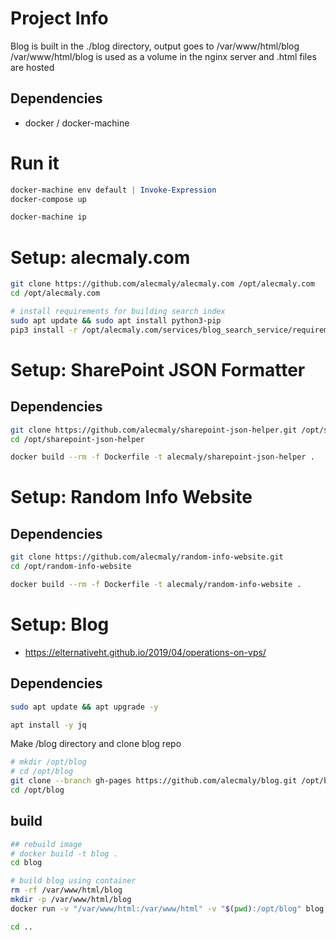 # Project Info

Blog is built in the ./blog directory, output goes to /var/www/html/blog
/var/www/html/blog is used as a volume in the nginx server and .html files are hosted

## Dependencies

- docker / docker-machine

# Run it

```powershell
docker-machine env default | Invoke-Expression
docker-compose up

docker-machine ip
```

# Setup: alecmaly.com
```bash
git clone https://github.com/alecmaly/alecmaly.com /opt/alecmaly.com
cd /opt/alecmaly.com

# install requirements for building search index
sudo apt update && sudo apt install python3-pip
pip3 install -r /opt/alecmaly.com/services/blog_search_service/requirements.txt
```

# Setup: SharePoint JSON Formatter

## Dependencies
```bash
git clone https://github.com/alecmaly/sharepoint-json-helper.git /opt/sharepoint-json-helper
cd /opt/sharepoint-json-helper

docker build --rm -f Dockerfile -t alecmaly/sharepoint-json-helper .
```


# Setup: Random Info Website

## Dependencies
```bash
git clone https://github.com/alecmaly/random-info-website.git 
cd /opt/random-info-website

docker build --rm -f Dockerfile -t alecmaly/random-info-website .
```


# Setup: Blog

- https://elternativeht.github.io/2019/04/operations-on-vps/

## Dependencies
```bash
sudo apt update && apt upgrade -y

apt install -y jq
```

Make /blog directory and clone blog repo 
```bash
# mkdir /opt/blog
# cd /opt/blog
git clone --branch gh-pages https://github.com/alecmaly/blog.git /opt/blog
cd /opt/blog
```

## build
```bash
## rebuild image
# docker build -t blog .
cd blog

# build blog using container
rm -rf /var/www/html/blog
mkdir -p /var/www/html/blog
docker run -v "/var/www/html:/var/www/html" -v "$(pwd):/opt/blog" blog /opt/blog/docker_build.sh

cd ..
```

